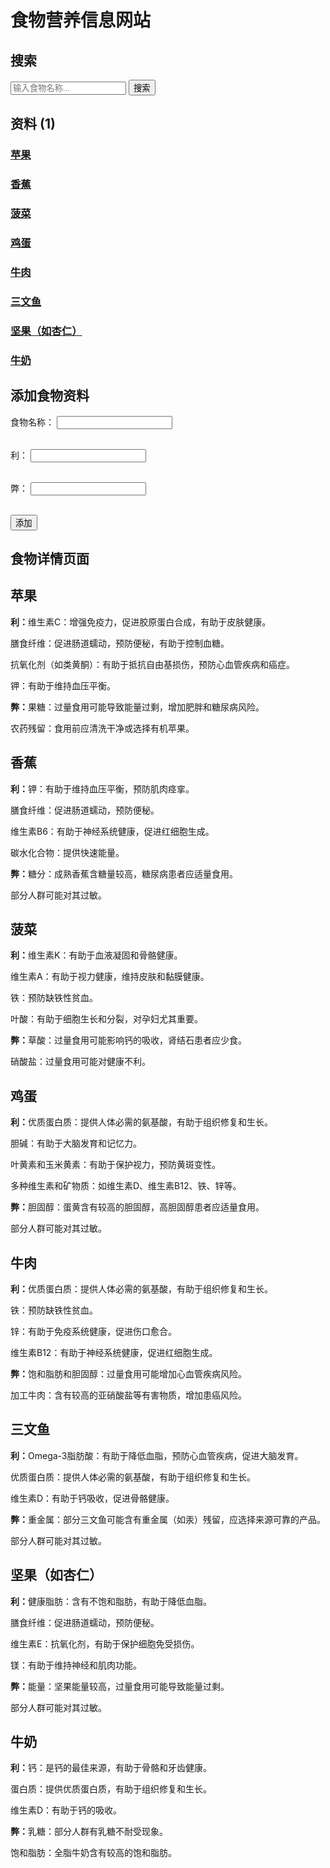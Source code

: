 # 食物营养信息网站

## 搜索

<form id="search-form">
  <input type="text" id="search-input" placeholder="输入食物名称...">
  <button type="submit">搜索</button>
</form>

<div id="search-results"></div>

## 资料 (1)

<div id="food-data">
  <div class="food-item" data-name="苹果">
    <h3><a href="#apple-page">苹果</a></h3>
  </div>
  <div class="food-item" data-name="香蕉">
    <h3><a href="#banana-page">香蕉</a></h3>
  </div>
  <div class="food-item" data-name="菠菜">
    <h3><a href="#spinach-page">菠菜</a></h3>
  </div>
  <div class="food-item" data-name="鸡蛋">
    <h3><a href="#egg-page">鸡蛋</a></h3>
  </div>
  <div class="food-item" data-name="牛肉">
    <h3><a href="#beef-page">牛肉</a></h3>
  </div>
  <div class="food-item" data-name="三文鱼">
    <h3><a href="#salmon-page">三文鱼</a></h3>
  </div>
  <div class="food-item" data-name="坚果">
    <h3><a href="#nut-page">坚果（如杏仁）</a></h3>
  </div>
  <div class="food-item" data-name="牛奶">
    <h3><a href="#milk-page">牛奶</a></h3>
  </div>
</div>

## 添加食物资料

<form id="add-food-form">
  <label for="food-name">食物名称：</label>
  <input type="text" id="food-name" required><br><br>

  <label for="food-benefits">利：</label>
  <input type="text" id="food-benefits" required><br><br>

  <label for="food-drawbacks">弊：</label>
  <input type="text" id="food-drawbacks" required><br><br>

  <button type="submit">添加</button>
</form>

## 食物详情页面

<div id="food-pages">
  <div id="apple-page" class="food-page">
    <h2>苹果</h2>
    <p><strong>利：</strong>维生素C：增强免疫力，促进胶原蛋白合成，有助于皮肤健康。</p>
    <p>膳食纤维：促进肠道蠕动，预防便秘，有助于控制血糖。</p>
    <p>抗氧化剂（如类黄酮）：有助于抵抗自由基损伤，预防心血管疾病和癌症。</p>
    <p>钾：有助于维持血压平衡。</p>
    <p><strong>弊：</strong>果糖：过量食用可能导致能量过剩，增加肥胖和糖尿病风险。</p>
    <p>农药残留：食用前应清洗干净或选择有机苹果。</p>
  </div>
  <div id="banana-page" class="food-page">
    <h2>香蕉</h2>
    <p><strong>利：</strong>钾：有助于维持血压平衡，预防肌肉痉挛。</p>
    <p>膳食纤维：促进肠道蠕动，预防便秘。</p>
    <p>维生素B6：有助于神经系统健康，促进红细胞生成。</p>
    <p>碳水化合物：提供快速能量。</p>
    <p><strong>弊：</strong>糖分：成熟香蕉含糖量较高，糖尿病患者应适量食用。</p>
    <p>部分人群可能对其过敏。</p>
  </div>
  <div id="spinach-page" class="food-page">
    <h2>菠菜</h2>
    <p><strong>利：</strong>维生素K：有助于血液凝固和骨骼健康。</p>
    <p>维生素A：有助于视力健康，维持皮肤和黏膜健康。</p>
    <p>铁：预防缺铁性贫血。</p>
    <p>叶酸：有助于细胞生长和分裂，对孕妇尤其重要。</p>
    <p><strong>弊：</strong>草酸：过量食用可能影响钙的吸收，肾结石患者应少食。</p>
    <p>硝酸盐：过量食用可能对健康不利。</p>
  </div>
  <div id="egg-page" class="food-page">
    <h2>鸡蛋</h2>
    <p><strong>利：</strong>优质蛋白质：提供人体必需的氨基酸，有助于组织修复和生长。</p>
    <p>胆碱：有助于大脑发育和记忆力。</p>
    <p>叶黄素和玉米黄素：有助于保护视力，预防黄斑变性。</p>
    <p>多种维生素和矿物质：如维生素D、维生素B12、铁、锌等。</p>
    <p><strong>弊：</strong>胆固醇：蛋黄含有较高的胆固醇，高胆固醇患者应适量食用。</p>
    <p>部分人群可能对其过敏。</p>
  </div>
  <div id="beef-page" class="food-page">
    <h2>牛肉</h2>
    <p><strong>利：</strong>优质蛋白质：提供人体必需的氨基酸，有助于组织修复和生长。</p>
    <p>铁：预防缺铁性贫血。</p>
    <p>锌：有助于免疫系统健康，促进伤口愈合。</p>
    <p>维生素B12：有助于神经系统健康，促进红细胞生成。</p>
    <p><strong>弊：</strong>饱和脂肪和胆固醇：过量食用可能增加心血管疾病风险。</p>
    <p>加工牛肉：含有较高的亚硝酸盐等有害物质，增加患癌风险。</p>
  </div>
  <div id="salmon-page" class="food-page">
    <h2>三文鱼</h2>
    <p><strong>利：</strong>Omega-3脂肪酸：有助于降低血脂，预防心血管疾病，促进大脑发育。</p>
    <p>优质蛋白质：提供人体必需的氨基酸，有助于组织修复和生长。</p>
    <p>维生素D：有助于钙吸收，促进骨骼健康。</p>
    <p><strong>弊：</strong>重金属：部分三文鱼可能含有重金属（如汞）残留，应选择来源可靠的产品。</p>
    <p>部分人群可能对其过敏。</p>
  </div>
  <div id="nut-page" class="food-page">
    <h2>坚果（如杏仁）</h2>
    <p><strong>利：</strong>健康脂肪：含有不饱和脂肪，有助于降低血脂。</p>
    <p>膳食纤维：促进肠道蠕动，预防便秘。</p>
    <p>维生素E：抗氧化剂，有助于保护细胞免受损伤。</p>
    <p>镁：有助于维持神经和肌肉功能。</p>
    <p><strong>弊：</strong>能量：坚果能量较高，过量食用可能导致能量过剩。</p>
    <p>部分人群可能对其过敏。</p>
  </div>
  <div id="milk-page" class="food-page">
    <h2>牛奶</h2>
    <p><strong>利：</strong>钙：是钙的最佳来源，有助于骨骼和牙齿健康。</p>
    <p>蛋白质：提供优质蛋白质，有助于组织修复和生长。</p>
    <p>维生素D：有助于钙的吸收。</p>
    <p><strong>弊：</strong>乳糖：部分人群有乳糖不耐受现象。</p>
    <p>饱和脂肪：全脂牛奶含有较高的饱和脂肪。</p>
  </div>
</div>
